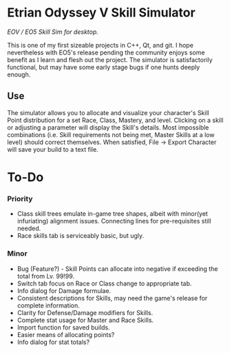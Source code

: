 # Etrian Odyssey V Skill Simulator
_EOV / EO5 Skill Sim for desktop._ 

This is one of my first sizeable projects in C++, Qt, and git. I hope nevertheless with EO5's release pending the community enjoys some benefit as I learn and flesh out the project. The simulator is satisfactorily functional, but may have some early stage bugs if one hunts deeply enough.

## Use
The simulator allows you to allocate and visualize your character's Skill Point distribution for a set Race, Class, Mastery, and level. Clicking on a skill or adjusting a parameter will display the Skill's details. Most impossible combinations (i.e. Skill requirements not being met, Master Skills at a low level) should correct themselves. When satisfied, File -> Export Character will save your build to a text file.

# To-Do
### Priority
* Class skill trees emulate in-game tree shapes, albeit with minor(yet infuriating) alignment issues. Connecting lines for pre-requisites still needed.
* Race skills tab is serviceably basic, but ugly. 

### Minor
* Bug (Feature?) - Skill Points can allocate into negative if exceeding the total from Lv. 99!99.
* Switch tab focus on Race or Class change to appropriate tab.
* Info dialog for Damage formulae.
* Consistent descriptions for Skills, may need the game's release for complete information.
* Clarity for Defense/Damage modifiers for Skills.
* Complete stat usage for Master and Race Skills.
* Import function for saved builds.
* Easier means of allocating points?
* Info dialog for stat totals?
